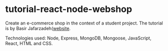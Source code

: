 # tutorial-react-node-webshop

Create an e-commerce shop in the context of a student project. The tutorial is by Basir Jafarzadeh([website](https://codingwithbasir.com).

Technologies used: Node, Express, MongoDB, Mongoose, JavaScript, React, HTML and CSS.
